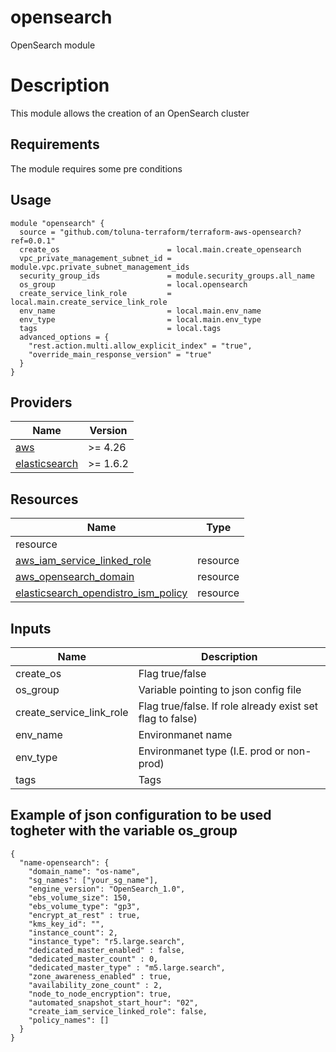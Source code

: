 # opensearch
OpenSearch module

# Description

This module allows the creation of an OpenSearch cluster

## Requirements
The module requires some pre conditions

## Usage
```hcl
module "opensearch" {
  source = "github.com/toluna-terraform/terraform-aws-opensearch?ref=0.0.1"
  create_os                        = local.main.create_opensearch
  vpc_private_management_subnet_id = module.vpc.private_subnet_management_ids
  security_group_ids               = module.security_groups.all_name
  os_group                         = local.opensearch
  create_service_link_role         = local.main.create_service_link_role
  env_name                         = local.main.env_name
  env_type                         = local.main.env_type
  tags                             = local.tags
  advanced_options = {
    "rest.action.multi.allow_explicit_index" = "true",
    "override_main_response_version" = "true"
  }
}
```

## Providers

| Name | Version |
|------|---------|
| <a name="provider_aws"></a> [aws](#provider\_aws) | >= 4.26 |
| <a name="provider_elasticsearch"></a> [elasticsearch](#phillbaker/elasticsearch) | >= 1.6.2 |

## Resources

| Name | Type |
|------|------|
resource |
| [aws_iam_service_linked_role](https://registry.terraform.io/providers/hashicorp/aws/latest/docs/resources/iam_service_linked_role) | resource |
| [aws_opensearch_domain](https://registry.terraform.io/providers/hashicorp/aws/latest/docs/resources/elasticsearch_domain) | resource |
| [elasticsearch_opendistro_ism_policy](https://registry.terraform.io/providers/steveteuber/elasticsearch/latest/docs/resources/opendistro_ism_policy) | resource |

## Inputs
| Name | Description |
|------|------|
|create_os|Flag true/false |
|os_group|Variable pointing to json config file |
|create_service_link_role|Flag true/false. If role already exist set flag to false)|
|env_name|Environmanet name |
|env_type|Environmanet type (I.E. prod or non-prod)|
|tags|Tags|


## Example of json configuration to be used togheter with the variable os_group

```hcl
{
  "name-opensearch": {
    "domain_name": "os-name",
    "sg_names": ["your_sg_name"],
    "engine_version": "OpenSearch_1.0",
    "ebs_volume_size": 150,
    "ebs_volume_type": "gp3",
    "encrypt_at_rest" : true,
    "kms_key_id": "",
    "instance_count": 2,
    "instance_type": "r5.large.search",
    "dedicated_master_enabled" : false,
    "dedicated_master_count" : 0,
    "dedicated_master_type" : "m5.large.search",
    "zone_awareness_enabled" : true,
    "availability_zone_count" : 2,
    "node_to_node_encryption": true,
    "automated_snapshot_start_hour": "02",
    "create_iam_service_linked_role": false,
    "policy_names": []
  }
}
```
